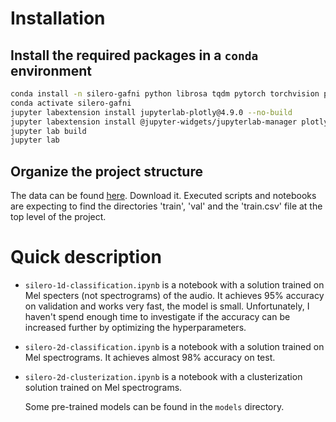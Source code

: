 # Installation

## Install the required packages in a `conda` environment

```bash
conda install -n silero-gafni python librosa tqdm pytorch torchvision plotly pandas numpy matplotlib jupyterlab ipywidgets nodejs -c pytorch -c plotly -c conda-forge
conda activate silero-gafni
jupyter labextension install jupyterlab-plotly@4.9.0 --no-build
jupyter labextension install @jupyter-widgets/jupyterlab-manager plotlywidget@4.9.0 --no-build
jupyter lab build
jupyter lab
```

## Organize the project structure

The data can be found [here](https://www.kaggle.com/c/silero-audio-classifier/data). Download it. Executed scripts and notebooks are expecting to find the directories 'train', 'val' and the 'train.csv' file at the top level of the project.

# Quick description

- `silero-1d-classification.ipynb` is a notebook with a solution trained on Mel specters (not spectrograms) of the audio. It achieves 95% accuracy on validation and works very fast, the model is small. Unfortunately, I haven't spend enough time to investigate if the accuracy can be increased further by optimizing the hyperparameters.

- `silero-2d-classification.ipynb` is a notebook with a solution trained on Mel spectrograms. It achieves almost 98% accuracy on test.

- `silero-2d-clusterization.ipynb` is a notebook with a clusterization solution trained on Mel spectrograms.

  Some pre-trained models can be found in the `models` directory.